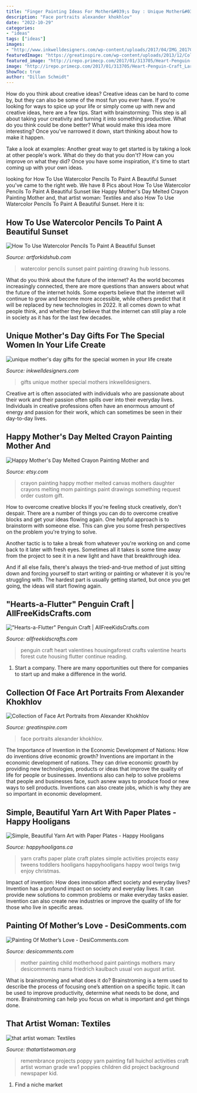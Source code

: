 ```yaml
---
title: "Finger Painting Ideas For Mother&#039;s Day : Unique Mother&#039;s Day Gifts For The Special Women In Your Life Create"
description: "Face portraits alexander khokhlov"
date: "2022-10-29"
categories:
- "ideas"
tags: ["ideas"]
images:
- "http://www.inkwelldesigners.com/wp-content/uploads/2017/04/IMG_20170331_195854.jpg"
featuredImage: "https://greatinspire.com/wp-content/uploads/2013/12/Collection-of-Face-Art-Portraits-from-Alexander-Khokhlov-11.jpg"
featured_image: "http://irepo.primecp.com/2017/01/313705/Heart-Penguin-Craft_Large500_ID-2036738.jpg?v=2036738"
image: "http://irepo.primecp.com/2017/01/313705/Heart-Penguin-Craft_Large500_ID-2036738.jpg?v=2036738"
ShowToc: true
author: "Dillan Schmidt"
---
```



How do you think about creative ideas?
Creative ideas can be hard to come by, but they can also be some of the most fun you ever have. If you're looking for ways to spice up your life or simply come up with new and creative ideas, here are a few tips. 
Start with brainstorming: This step is all about taking your creativity and turning it into something productive. What do you think could be done better? What would make this idea more interesting? Once you've narrowed it down, start thinking about how to make it happen. 

Take a look at examples: Another great way to get started is by taking a look at other people's work. What do they do that you don't? How can you improve on what they did? Once you have some inspiration, it's time to start coming up with your own ideas.

	

		
looking for How To Use Watercolor Pencils To Paint A Beautiful Sunset you've came to the right web. We have 8 Pics about How To Use Watercolor Pencils To Paint A Beautiful Sunset like Happy Mother&#039;s Day Melted Crayon Painting Mother and, that artist woman: Textiles and also How To Use Watercolor Pencils To Paint A Beautiful Sunset. Here it is:
		
    
## How To Use Watercolor Pencils To Paint A Beautiful Sunset

<img loading=lazy src="https://www.artforkidshub.com/wp-content/uploads/2018/02/How-To-Use-Watercolor-Pencils-To-Paint-A-Sunset-feature.jpg" onerror="this.onerror=null;this.src='https://tse1.mm.bing.net/th?id=OIP.pIgHdCPiePyr5g6dq3qYZAHaEK&amp;pid=15.1';" alt="How To Use Watercolor Pencils To Paint A Beautiful Sunset">

_Source: artforkidshub.com_

>watercolor pencils sunset paint painting drawing hub lessons. 

	

What do you think about the future of the internet?
As the world becomes increasingly connected, there are more questions than answers about what the future of the internet holds. Some experts believe that the internet will continue to grow and become more accessible, while others predict that it will be replaced by new technologies in 2022. It all comes down to what people think, and whether they believe that the internet can still play a role in society as it has for the last few decades.

    
## Unique Mother&#039;s Day Gifts For The Special Women In Your Life Create

<img loading=lazy src="http://www.inkwelldesigners.com/wp-content/uploads/2017/04/IMG_20170331_195854.jpg" onerror="this.onerror=null;this.src='https://tse4.mm.bing.net/th?id=OIP.v4PEB743oUtuFCYeqMMt-QHaJ4&amp;pid=15.1';" alt="unique mother&#039;s day gifts for the special women in your life create">

_Source: inkwelldesigners.com_

>gifts unique mother special mothers inkwelldesigners. 

	

Creative art is often associated with individuals who are passionate about their work and their passion often spills over into their everyday lives. Individuals in creative professions often have an enormous amount of energy and passion for their work, which can sometimes be seen in their day-to-day lives.

    
## Happy Mother&#039;s Day Melted Crayon Painting Mother And

<img loading=lazy src="https://img.etsystatic.com/il/6c3b90/442784368/il_570xN.442784368_nsks.jpg?version=0" onerror="this.onerror=null;this.src='https://tse3.mm.bing.net/th?id=OIP.F78eAoaY7OST5Rttxpne9QHaJ4&amp;pid=15.1';" alt="Happy Mother&#039;s Day Melted Crayon Painting Mother and">

_Source: etsy.com_

>crayon painting happy mother melted canvas mothers daughter crayons melting mom paintings paint drawings something request order custom gift. 

	

How to overcome creative blocks
If you're feeling stuck creatively, don't despair. There are a number of things you can do to overcome creative blocks and get your ideas flowing again.
One helpful approach is to brainstorm with someone else. This can give you some fresh perspectives on the problem you're trying to solve.

Another tactic is to take a break from whatever you're working on and come back to it later with fresh eyes. Sometimes all it takes is some time away from the project to see it in a new light and have that breakthrough idea.

And if all else fails, there's always the tried-and-true method of just sitting down and forcing yourself to start writing or painting or whatever it is you're struggling with. The hardest part is usually getting started, but once you get going, the ideas will start flowing again.

    
## &quot;Hearts-a-Flutter&quot; Penguin Craft | AllFreeKidsCrafts.com

<img loading=lazy src="http://irepo.primecp.com/2017/01/313705/Heart-Penguin-Craft_Large500_ID-2036738.jpg?v=2036738" onerror="this.onerror=null;this.src='https://tse4.mm.bing.net/th?id=OIP.A7B-3g7y72MFiS3RCOkFvgHaLH&amp;pid=15.1';" alt="&quot;Hearts-a-Flutter&quot; Penguin Craft | AllFreeKidsCrafts.com">

_Source: allfreekidscrafts.com_

>penguin craft heart valentines housingaforest crafts valentine hearts forest cute housing flutter continue reading. 

	

1. Start a company. There are many opportunities out there for companies to start up and make a difference in the world. 

    
## Collection Of Face Art Portraits From Alexander Khokhlov

<img loading=lazy src="https://greatinspire.com/wp-content/uploads/2013/12/Collection-of-Face-Art-Portraits-from-Alexander-Khokhlov-11.jpg" onerror="this.onerror=null;this.src='https://tse4.mm.bing.net/th?id=OIP.fJHNKtCW1yFMyPWYO0AR8wHaLH&amp;pid=15.1';" alt="Collection of Face Art Portraits from Alexander Khokhlov">

_Source: greatinspire.com_

>face portraits alexander khokhlov. 

	

The Importance of Invention in the Economic Development of Nations: How do inventions drive economic growth?
Inventions are important in the economic development of nations. They can drive economic growth by providing new technologies, products or ideas that improve the quality of life for people or businesses. Inventions also can help to solve problems that people and businesses face, such asnew ways to produce food or new ways to sell products. Inventions can also create jobs, which is why they are so important in economic development.

    
## Simple, Beautiful Yarn Art With Paper Plates - Happy Hooligans

<img loading=lazy src="https://happyhooligans.ca/wp-content/uploads/2015/10/Paper-Plate-Yarn-Art-Happy-Hooligans-.jpg" onerror="this.onerror=null;this.src='https://tse3.mm.bing.net/th?id=OIP.EEoQCtcLq4XeXOihs9j1sgAAAA&amp;pid=15.1';" alt="Simple, Beautiful Yarn Art with Paper Plates - Happy Hooligans">

_Source: happyhooligans.ca_

>yarn crafts paper plate craft plates simple activities projects easy tweens toddlers hooligans happyhooligans happy wool twigs twig enjoy christmas. 

	

Impact of invention: How does innovation affect society and everyday lives?
Invention has a profound impact on society and everyday lives. It can provide new solutions to common problems or make everyday tasks easier. Invention can also create new industries or improve the quality of life for those who live in specific areas.

    
## Painting Of Mother’s Love - DesiComments.com

<img loading=lazy src="https://www.desicomments.com/dc2/03/195664/1956641.jpg" onerror="this.onerror=null;this.src='https://tse1.mm.bing.net/th?id=OIP.kX6Ver2-4BOifS_KsZAElwHaJB&amp;pid=15.1';" alt="Painting Of Mother’s Love - DesiComments.com">

_Source: desicomments.com_

>mother painting child motherhood paint paintings mothers mary desicomments mama friedrich kaulbach usual von august artist. 

	

What is brainstroming and what does it do?
Brainstroming is a term used to describe the process of focusing one’s attention on a specific topic. It can be used to improve productivity, determine what needs to be done, and more. Brainstroming can help you focus on what is important and get things done.

    
## That Artist Woman: Textiles

<img loading=lazy src="http://3.bp.blogspot.com/-owdmYlFtrVM/TlwVaBrGkDI/AAAAAAAAICI/iOyRuJXW8Sk/s1600/poppyhuchiolbartelnov09189.jpg" onerror="this.onerror=null;this.src='https://tse4.mm.bing.net/th?id=OIP.mMetKeCPfsGu0WxCW2DXRQHaKM&amp;pid=15.1';" alt="that artist woman: Textiles">

_Source: thatartistwoman.org_

>remembrance projects poppy yarn painting fall huichol activities craft artist woman grade ww1 poppies children did project background newspaper kid. 

	

1. Find a niche market 

